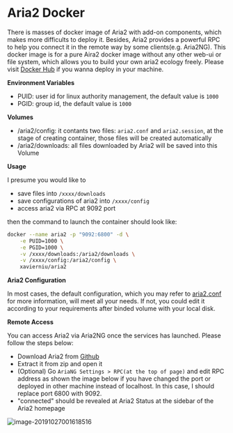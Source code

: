 # Aria2 Docker

There is masses of docker image of Aria2 with add-on components, which makes more difficults to deploy it. Besides, Aria2 provides a powerful RPC to help you connect it in the remote way by some clients(e.g. Aria2NG). This docker image is for a pure Aira2 docker image without any other web-ui or file system, which allows you to build your own aria2 ecology freely. Please visit [Docker Hub](https://cloud.docker.com/repository/docker/xavierniu/aria2) if you wanna deploy in your machine.

**Environment Variables**

- PUID: user id for linux authority management, the default value is `1000`
- PGID: group id, the default value is `1000`

**Volumes**

- /aria2/config: it contants two files: `aria2.conf` and `aria2.session`, at the stage of creating container, those files will be created automatically
- /aria2/downloads: all files downloaded by Aria2 will be saved into this Volume

**Usage**

I presume you would like to

- save files into `/xxxx/downloads`
- save configurations of aria2 into `/xxxx/config`
- access aria2 via RPC at 9092 port

then the command to launch the container should look like:

```bash
docker --name aria2 -p "9092:6800" -d \
	-e PUID=1000 \
	-e PGID=1000 \
	-v /xxxx/downloads:/aria2/downloads \
	-v /xxxx/config:/aria2/config \
	xavierniu/aria2
```

**Aria2 Configuration**

In most cases, the default configuration, which you may refer to [aria2.conf](https://github.com/xavier-niu/aria2-docker/blob/master/aria2.conf) for more information, will meet all your needs. If not, you could edit it according to your requirements after binded volume with your local disk.

**Remote Access**

You can access Aria2 via Aria2NG once the services has launched. Please follow the steps below:

- Download Aria2 from [Github](https://github.com/mayswind/AriaNg)
- Extract it from zip and open it
- (Optional) Go `AriaNG Settings > RPC(at the top of page)` and edit RPC address as shown the image below if you have changed the port or deployed in other machine instead of localhost. In this case, I should replace port 6800 with 9092.
- "connected" should be revealed at Aria2 Status at the sidebar of the Aria2 homepage

![image-20191027001618516](https://github.com/xavier-niu/aria2-docker/raw/master/aria2ng-screenshot.png)

